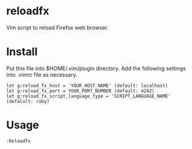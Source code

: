 reloadfx
========

Vim script to reload Firefox web browser.


Install
=======

Put this file into $HOME/.vim/plugin directory. Add the following settings into .vimrc file as necessary.

````vim
let g:reload_fx_host = 'YOUR_HOST_NAME' (default: localhost)
let g:reload_fx_port = YOUR_PORT_NUMBER (default: 4242)
let g:reload_fx_script_language_type = 'SCRIPT_LANGUAGE_NAME' (defalult: ruby)
````

Usage
=======
````vim
:Reloadfx
````
